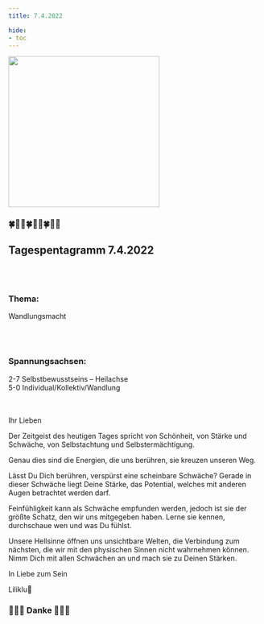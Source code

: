 ```yaml
---
title: 7.4.2022

hide:
- toc
---
```



<style>
img {
  width: 300px;
  max-width: 99%
}
</style>

![](/img/2022-04-07.png)

### 🍀🦋💚🍀🦋💚🍀🦋💚

## **Tagespentagramm 7.4.2022**
<br><br>
### **Thema:**
Wandlungsmacht

<br><br>
### **Spannungsachsen:**
2-7 Selbstbewusstseins – Heilachse  
5-0 Individual/Kollektiv/Wandlung  
<br><br>


Ihr Lieben

Der Zeitgeist des heutigen Tages spricht von Schönheit, von Stärke und Schwäche, von Selbstachtung und Selbstermächtigung.

Genau dies sind die Energien, die uns berühren, sie kreuzen unseren Weg.

Lässt Du Dich berühren, verspürst eine scheinbare Schwäche? Gerade in dieser Schwäche liegt Deine Stärke, das Potential, welches mit anderen Augen betrachtet werden darf.

Feinfühligkeit kann als Schwäche empfunden werden, jedoch ist sie der größte Schatz, den wir uns mitgegeben haben. Lerne sie kennen, durchschaue wen und was Du fühlst.

Unsere Hellsinne öffnen uns unsichtbare Welten, die Verbindung zum nächsten, die wir mit den physischen Sinnen nicht wahrnehmen können. Nimm Dich mit allen Schwächen an und mach sie zu Deinen Stärken.

In Liebe zum Sein

Liliklu🦋

### 🌸🍀🌷 Danke 🌷🍀🌸
